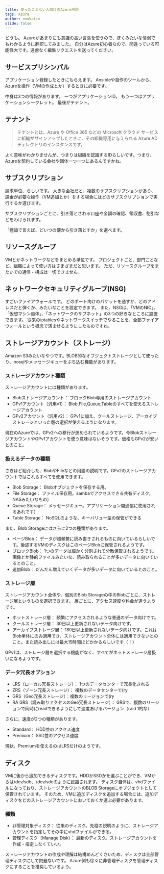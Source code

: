 ```yaml
---
title: 使ったことない人向けのAzure用語
tags: Azure
author: onokatio
slide: false
---
```

どうも。
Azureがあまりにも意識の高い言葉を使うので、ぼくみたいな情弱でもわかるように翻訳してみました。
自分はAzure初心者なので、間違っている可能性大です。遠慮なく編集リクエストを送ってください。

## サービスプリシンパル

アプリケーション登録したときにもらえます。
Ansibleや自作のツールから、Azureを操作（VMの作成とか）するときに必要です。

中身は3つの情報があります。
一つがアプリケーションID。
もう一つはアプリケーションシークレット。
最後がテナント。

## テナント

>テナントとは、Azure や Office 365 などの Microsoft クラウド サービスに組織がサインアップしたときに、その組織専用に与えられる Azure AD ディレクトリのインスタンスです。

よく意味がわかりませんが、つまりは組織を認識するIDらしいです。つまり、Azureを契約している会社や団体一つ一つにあるんですかね。

## サブスクリプション

請求単位、らしいです。
大きな会社だと、複数のサブスクリプションがあり、課金が必要な操作（VM追加とか）をする場合にはどのサブスクリプションで実行するか選びます。

サブスクリプションごとに、引き落とされる口座や金額の確認、領収書、割引などをわけられます。

「極論で言えば、どいつの懐から引き落とすか」を選べます。

## リソースグループ

VMとかネットワークなどをまとめる単位です。
プロジェクトごと、部門ごとなど、組織によって使い方はさまざまだと思います。
ただ、リソースグループをまたいでの通信・構成は一切できません。

## ネットワークセキュリティグループ(NSG)

すごいファイアウォールです。
どのポート向けのパケットを通すか、どのアドレスだと弾くか、みたいなことを設定できます。
また、NSGは、「VMのNIC」、「仮想マシン自体」、「ネットワークのサブネット」の3つの好きなところに設置できます。
従来のiptablesやネットワークスイッチでやることを、全部ファイアウォールという概念で済ませるようにしたものですね。

## ストレージアカウント（ストレージ）

Amazon S3みたいなやつです。BLOB的なオブジェクトストレージとして使ったり、nosqlやメッセージキューをぶち込む機能があります。

### ストレージアカウント種類

ストレージアカウントには種類があります。

- Blobストレージアカウント： ブロックBlob専用のストレージアカウント
- GPv1アカウント（汎用v1）： Blob,File,Queue,Tableのすべてを使えるストレージアカウント
- GPv2アカウント（汎用v2）： GPv1に加え、クールストレージ、アーカイブストレージといった層の選択が使えるようになります。

現在のAzureでは、GPv2への移行が進められているようです。今BlobストレージアカウントやGPv1アカウントを使う意味はないそうです。価格もGPv2が安いとのこと。

### 扱えるデータの種類

さきほど紹介した、BlobやFileなどの用語の説明です。GPv2のストレージアカウントではこれらすべてを使用できます。

- Blob Storage： Blobオブジェクトを保存する用。
- File Storage： ファイル保存用。sambaでアクセスできる共有ディスク。NASみたいなもの）
- Queue Storage： メッセージキュー。アプリケーション間通信に使用されるあれです）
- Table Storage： NoSQLのような、キーバリュー型の保管ができる

また、Blob Storageにはさらに2つの種類があります。

- ページBlob： データが超頻繁に読み書きされるものに向いているらしいです。後述するVMのディスクはこのページBlobに保管されるようです。
- ブロックBlob： 1つのデータは細かく分割されて分散保管されるようです。画像とか静的ファイルみたいな、読み取られることが多いデータに向いているとのこと。
- 追加Blob： だんだん増えていくデータが多いデータに向いているとのこと。

### ストレージ層

ストレージアカウント全体や、個別のBlob Storageの中のBlobごとに、ストレージ層というものを選択できます。
層ごとに、アクセス速度や料金が違うようです。

- ホットストレージ層： 頻繁にアクセスされるような普通のデータ向けです。
- クールストレージ層： 30日以上更新されないデータ向けです。
- アーカイブストレージ層： 180日以上更新されないデータ向けです。これはBlob単体にのみ適用でき、ストレージアカウント全体には適用できないとのこと。また読み出しには最大15時間ほどかかるらしいです（！）

GPv1は、ストレージ層を選択する機能がなく、すべてがホットストレージ層扱いになるようです。

### データ冗長オプション

- LRS（ローカル冗長ストレージ）： 1つのデータセンターで冗長化される
- ZRS（ゾーン冗長ストレージ）： 複数のデータセンターで(ry
- GRS（Geo冗長ストレージ）：複数のリージョンで(ry
- RA GRS（読み取りアクセスのGeo冗長ストレージ）： GRSで、複数のリージョンで同時にreadできるようにして速度あげるバージョン（raid 1的な）

さらに、速度が2つの種類があります。

- Standard： HDD並のアクセス速度
- Premium： SSD並のアクセス速度

現状、Premiumを使えるのはLRSだけのようです。

## ディスク

VMに後から追加できるディスクです。HDDかSSDかを選ぶことができ、VMからは/dev/sdb、/dev/sdcのように認識されます。
ディスク自体は、vhdファイルになっており、ストレージアカウントのBLOB Storageにオブジェクトとして保管されています。
そのため、VMに追加ディスクを追加する場合には、追加ディスクをどのストレージアカウントにおいておくか選ぶ必要があります。

### 種類

- 非管理対象ディスク： 従来のディスク。先程の説明のように、ストレージアカウントを指定してその中にvhdファイルができる。
- 管理ディスク（Manage Disk）： 最新のディスク。ストレージアカウントを作成・指定しなくていい。

ストレージアカウントの作成や理解は結構めんどくさいため、ディスクは全部管理ディスクにして問題ないです。
Azure側も徐々に非管理ディスクを管理ディスクにすることを推奨しているよう。

